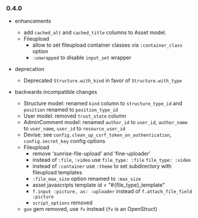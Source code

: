 ### 0.4.0

* enhancements
  * add `cached_alt` and `cached_title` columns to Asset model.
  * Fileupload
    * allow to set fileupload container classes via `:container_class` option
    * `:unwrapped` to disable `input_set` wrapper

* deprecation
  * Deprecated `Structure.with_kind` in favor of `Structure.with_type`

* backwards incompatible changes
  * Structure model: renamed `kind` column to `structure_type_id` and `position` renamed to `position_type_id`
  * User model: removed `trust_state` column
  * AdminComment model: renamed `author_id` to `user_id`, `author_name` to `user_name`, `user_id` to `resource_user_id`
  * Devise: see `config.clean_up_csrf_token_on_authentication`, `config.secret_key` config options
  * Fileupload
    * remove 'sunrise-file-upload' and 'fine-uploader'
    * instead of `:file`, `:video` use `file_type: :file` `file_type: :video`
    * instead of `:container` use `:theme` to set subdirectory with fileupload templates
    * `:file_max_size` option renamed to `:max_size`
    * asset javascripts template id = "#{file_type}_template"
    * `f.input :picture, as: :uploader` instead of `f.attach_file_field :picture`
    * `script_options` removed
  * `gon` gem removed, use `fv` instead (`fv` is an OpenStruct)